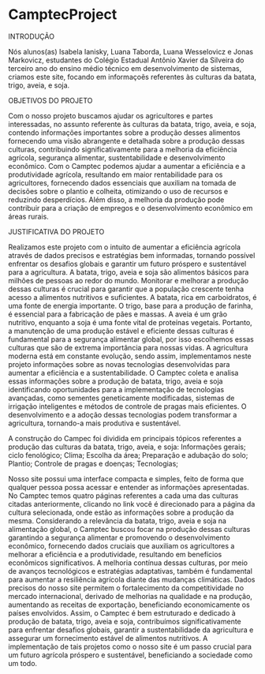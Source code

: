 # CamptecProject

INTRODUÇÃO 

Nós alunos(as) Isabela Ianisky, Luana Taborda, Luana Wesselovicz e Jonas Markovicz, estudantes do Colégio Estadual Antônio Xavier da Silveira do terceiro ano do ensino médio técnico em desenvolvimento de sistemas, criamos este site, focando em informaçoẽs referentes às culturas da batata, trigo, aveia, e soja. 

OBJETIVOS DO PROJETO 

Com o nosso projeto buscamos ajudar os agricultores e partes interessadas, no assunto referente às culturas da batata, trigo, aveia, e soja, contendo informações importantes sobre a produção desses alimentos fornecendo uma visão abrangente e detalhada sobre a produção dessas culturas, contribuindo significativamente para a melhoria da eficiência agrícola, segurança alimentar, sustentabilidade e desenvolvimento econômico.
Com o Camptec podemos ajudar a aumentar a eficiência e a produtividade agrícola, resultando em maior rentabilidade para os agricultores, fornecendo dados essenciais que auxiliam na tomada de decisões sobre o plantio e colheita, otimizando o uso de recursos e reduzindo desperdícios. Além disso, a melhoria da produção pode contribuir para a criação de empregos e o desenvolvimento econômico em áreas rurais.

JUSTIFICATIVA DO PROJETO   

Realizamos este projeto com o intuito de aumentar a eficiência agrícola através de dados precisos e estratégias bem informadas, tornando possível enfrentar os desafios globais e garantir um futuro próspero e sustentável para a agricultura.
A batata, trigo, aveia e soja são alimentos básicos para milhões de pessoas ao redor do mundo. Monitorar e melhorar a produção dessas culturas é crucial para garantir que a população crescente tenha acesso a alimentos nutritivos e suficientes. A batata, rica em carboidratos, é uma fonte de energia importante. O trigo, base para a produção de farinha, é essencial para a fabricação de pães e massas. A aveia é um grão nutritivo, enquanto a soja é uma fonte vital de proteínas vegetais. Portanto, a manutenção de uma produção estável e eficiente dessas culturas é fundamental para a segurança alimentar global, por isso escolhemos essas culturas que são de extrema importância para nossas vidas. 
A agricultura moderna está em constante evolução, sendo assim, implementamos neste projeto informações sobre as novas tecnologias desenvolvidas para aumentar a eficiência e a sustentabilidade. O Camptec coleta e analisa essas informações sobre a produção de batata, trigo, aveia e soja identificando oportunidades para a implementação de tecnologias avançadas, como sementes geneticamente modificadas, sistemas de irrigação inteligentes e métodos de controle de pragas mais eficientes. O desenvolvimento e a adoção dessas tecnologias podem transformar a agricultura, tornando-a mais produtiva e sustentável.

A construção do Campec foi dividida em principais tópicos referentes a produção das culturas da batata, trigo, aveia, e soja:
Informações gerais;
ciclo fenológico;
Clima;
Escolha da área;
Preparação e adubação do solo;
Plantio;
Controle de pragas e doenças;
Tecnologias;

Nosso site possui uma interface compacta e simples, feito de forma que qualquer pessoa possa acessar e entender as informações apresentadas. No Camptec temos quatro páginas referentes a cada uma das culturas citadas anteriormente, clicando no link você é direcionado para a página da cultura selecionada, onde estão as informações sobre a produção da mesma.
Considerando a relevância da batata, trigo, aveia e soja na alimentação global, o Camptec buscou focar na produção dessas culturas garantindo a segurança alimentar e promovendo o desenvolvimento econômico, fornecendo dados cruciais que auxiliam os agricultores a melhorar a eficiência e a produtividade, resultando em benefícios econômicos significativos.
A melhoria contínua dessas culturas, por meio de avanços tecnológicos e estratégias adaptativas, também é fundamental para aumentar a resiliência agrícola diante das mudanças climáticas. Dados precisos do nosso site permitem o fortalecimento da competitividade no mercado internacional, derivado de melhorias na qualidade e na produção, aumentando as receitas de exportação, beneficiando economicamente os países envolvidos.
Assim, o Camptec é bem estruturado e dedicado à produção de batata, trigo, aveia e soja, contribuímos significativamente para enfrentar desafios globais, garantir a sustentabilidade da agricultura e assegurar um fornecimento estável de alimentos nutritivos. A implementação de tais projetos como o nosso site é um passo crucial para um futuro agrícola próspero e sustentável, beneficiando a sociedade como um todo.
